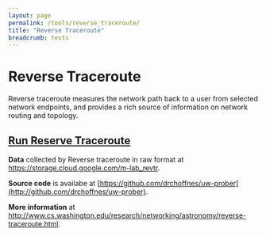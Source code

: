 ```yaml
---
layout: page
permalink: /tools/reverse_traceroute/
title: "Reverse Traceroute"
breadcrumb: tests
---
```


# Reverse Traceroute

Reverse traceroute measures the network path back to a user from selected network endpoints, and provides a rich source of information on network routing and topology.

## [**Run Reserve Traceroute**](http://revtr.cs.washington.edu/)

**Data** collected by Reverse traceroute in raw format at <https://storage.cloud.google.com/m-lab_revtr>.

**Source code** is availabe at [https://github.com/drchoffnes/uw-prober](http://github.com/drchoffnes/uw-prober).

**More information** at <http://www.cs.washington.edu/research/networking/astronomy/reverse-traceroute.html>.